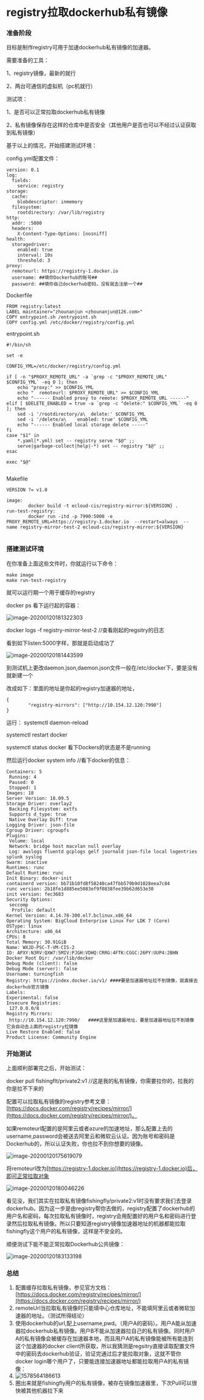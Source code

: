 # registry拉取dockerhub私有镜像



### 准备阶段

目标是制作registry可用于加速dockerhub私有镜像的加速器。

需要准备的工具：

1、registry镜像，最新的就行

2、两台可通信的虚拟机（pc机就行）

测试项：

1、是否可以正常拉取dockerhub私有镜像

2、私有镜像保存在这样的仓库中是否安全（其他用户是否也可以不经过认证获取到私有镜像）

基于以上的情况，开始搭建测试环境：

config.yml配置文件：

```text
version: 0.1
log:
  fields:
    service: registry
storage:
  cache:
    blobdescriptor: inmemory
  filesystem:
    rootdirectory: /var/lib/registry
http:
  addr: :5000
  headers:
    X-Content-Type-Options: [nosniff]
health:
  storagedriver:
    enabled: true
    interval: 10s
    threshold: 3
proxy:
  remoteurl: https://registry-1.docker.io
  username: ##填你Dockerhub的账号##
  password: ##填你自己dockerhub密码，没有就去注册一个##
```

Dockerfile

```text
FROM registry:latest
LABEL maintainer="zhounanjun <zhounanjun@126.com>"
COPY entrypoint.sh /entrypoint.sh
COPY config.yml /etc/docker/registry/config.yml
```

entrypoint.sh

```text
#!/bin/sh
​
set -e
​
CONFIG_YML=/etc/docker/registry/config.yml
​
if [ -n "$PROXY_REMOTE_URL" -a `grep -c "$PROXY_REMOTE_URL" $CONFIG_YML` -eq 0 ]; then
    echo "proxy:" >> $CONFIG_YML
    echo "  remoteurl: $PROXY_REMOTE_URL" >> $CONFIG_YML
    echo "------ Enabled proxy to remote: $PROXY_REMOTE_URL ------"
elif [ $DELETE_ENABLED = true -a `grep -c "delete:" $CONFIG_YML` -eq 0 ]; then
    sed -i '/rootdirectory/a\  delete:' $CONFIG_YML
    sed -i '/delete/a\    enabled: true' $CONFIG_YML
    echo "------ Enabled local storage delete -----"
fi
case "$1" in
    *.yaml|*.yml) set -- registry serve "$@" ;;
    serve|garbage-collect|help|-*) set -- registry "$@" ;;
esac
​
exec "$@"
​
```

Makefile

```text
VERSION ?= v1.0
​
image:
        docker build -t ecloud-cis/registry-mirror:${VERSION} .
run-test-registry:
        docker run -itd -p 7990:5000 -e PROXY_REMOTE_URL=https://registry-1.docker.io  --restart=always  --name registry-mirror-test-2 ecloud-cis/registry-mirror:${VERSION}
​
```

### 搭建测试环境

在你准备上面这些文件时，你就运行以下命令：

```text
make image
make run-test-registry
```

就可以运行期一个用于缓存的registry

docker ps 看下运行起的容器：

![image-20200120181322303](file://C:/Users/fishing/AppData/Roaming/Typora/typora-user-images/image-20200120181322303.png?lastModify=1580206302)

docker logs -f registry-mirror-test-2 //查看刚起的regsitry的日志

看到如下listen:5000字样，那就是启动成功了

![image-20200120181443599](file://C:/Users/fishing/AppData/Roaming/Typora/typora-user-images/image-20200120181443599.png?lastModify=1580206302)

到测试机上更改daemon.json,daemon.json文件一般在/etc/docker下，要是没有就新建一个

改成如下：里面的地址是你起的registry加速器的地址，

```text
{
        "registry-mirrors": ["http://10.154.12.120:7990"]
}
```

运行： systemctl daemon-reload

systemctl restart docker

systemctl status docker 看下Dockers的状态是不是running

然后运行docker system info //看下docker的信息：

```text
Containers: 5
 Running: 4
 Paused: 0
 Stopped: 1
Images: 18
Server Version: 18.09.5
Storage Driver: overlay2
 Backing Filesystem: extfs
 Supports d_type: true
 Native Overlay Diff: true
Logging Driver: json-file
Cgroup Driver: cgroupfs
Plugins:
 Volume: local
 Network: bridge host macvlan null overlay
 Log: awslogs fluentd gcplogs gelf journald json-file local logentries splunk syslog
Swarm: inactive
Runtimes: runc
Default Runtime: runc
Init Binary: docker-init
containerd version: bb71b10fd8f58240ca47fbb579b9d1028eea7c84
runc version: 2b18fe1d885ee5083ef9f0838fee39b62d653e30
init version: fec3683
Security Options:
 seccomp
  Profile: default
Kernel Version: 4.14.78-300.el7.bclinux.x86_64
Operating System: BigCloud Enterprise Linux For LDK 7 (Core)
OSType: linux
Architecture: x86_64
CPUs: 8
Total Memory: 30.91GiB
Name: WXJD-PSC-T-VM-CIS-2
ID: APXY:N3RV:QXW7:5MIV:PJGH:VDHQ:CRRG:4FTK:CGGC:26PY:UUP4:2BHN
Docker Root Dir: /var/lib/docker
Debug Mode (client): false
Debug Mode (server): false
Username: turningfish
Registry: https://index.docker.io/v1/ ####要是加速器地址拉不到镜像，就直接去dockerhub官方镜像
Labels:
Experimental: false
Insecure Registries:
 127.0.0.0/8
Registry Mirrors:
 http://10.154.12.120:7990/   ####这里是加速器地址，要是加速器地址拉不到镜像它会自动去上面的registry拉镜像
Live Restore Enabled: false
Product License: Community Engine
```

### 开始测试

上面顺利部署完之后，开始测试：

docker pull fishingflt/private2:v1 //这是我的私有镜像，你需要拉你的，拉我的你是拉不下来的

配置可以拉取私有镜像的registry参考文章：[https://docs.docker.com/registry/recipes/mirror/](https://docs.docker.com/registry/recipes/mirror/)。

如果remoteurl配置的是阿里云或者azure的加速地址，那么配置上去的username,password会被送去阿里云和微软云认证。因为账号和密码是Dockerhub的，所以认证失败，你也拉不到你想要的镜像。

![image-20200120175619079](file://C:/Users/fishing/AppData/Roaming/Typora/typora-user-images/image-20200120175619079.png?lastModify=1580206302)

将remoteurl改为[https://registry-1.docker.io](https://registry-1.docker.io)后，即可正常拉取对象

![image-20200120180046226](file://C:/Users/fishing/AppData/Roaming/Typora/typora-user-images/image-20200120180046226.png?lastModify=1580206302)

看见没，我们其实在拉取私有镜像fishingfly/private2:v1时没有要求我们去登录dockerhub。因为这一步是由registry帮你去做的，registry配置了dockerhub的用户名和密码，每次拉取私有镜像时，registry会用配置好的用户名和密码进行登录然后拉取私有镜像。所以只要知道registry镜像加速器地址的机器都能拉取fishingfly这个用户的私有镜像，这样是不安全的。

顺便测试下能不能正常拉取Dockerhub公共镜像：

![image-20200120183133198](file://C:/Users/fishing/AppData/Roaming/Typora/typora-user-images/image-20200120183133198.png?lastModify=1580206302)

### 总结

1. 配置缓存拉取私有镜像，参见官方文档：[https://docs.docker.com/registry/recipes/mirror/](https://docs.docker.com/registry/recipes/mirror/)
2. remoteUrl当拉取私有镜像时只能填中心仓库地址，不能填阿里云或者微软加速器的地址。（测试所得结论）
3. 使用dockerhub的url,配上username,pwd。（用户A的密码）。用户A能从加速器拉dockerhub私有镜像。用户B不能从加速器拉自己的私有镜像。同时用户A的私有镜像会被缓存在加速器本地，而且用户A的私有镜像能被所有能连到这个加速器的docker client所获取，所以我猜测是regsitry直接读取配置文件中的密码去dockerhub验证，验证完通过后才能拉取对象，这就不管你docker login哪个用户了，只要能连接加速器地址都能拉取用户A的私有镜像：
4. ![1578564186613](file://C:/Users/fishing/AppData/Roaming/Typora/typora-user-images/1578564186613.png?lastModify=1580206302)
5. 圈出来就是fishingfly用户的私有镜像，被存在镜像加速器里，下次Pull可以很快被其他机器拉下来

